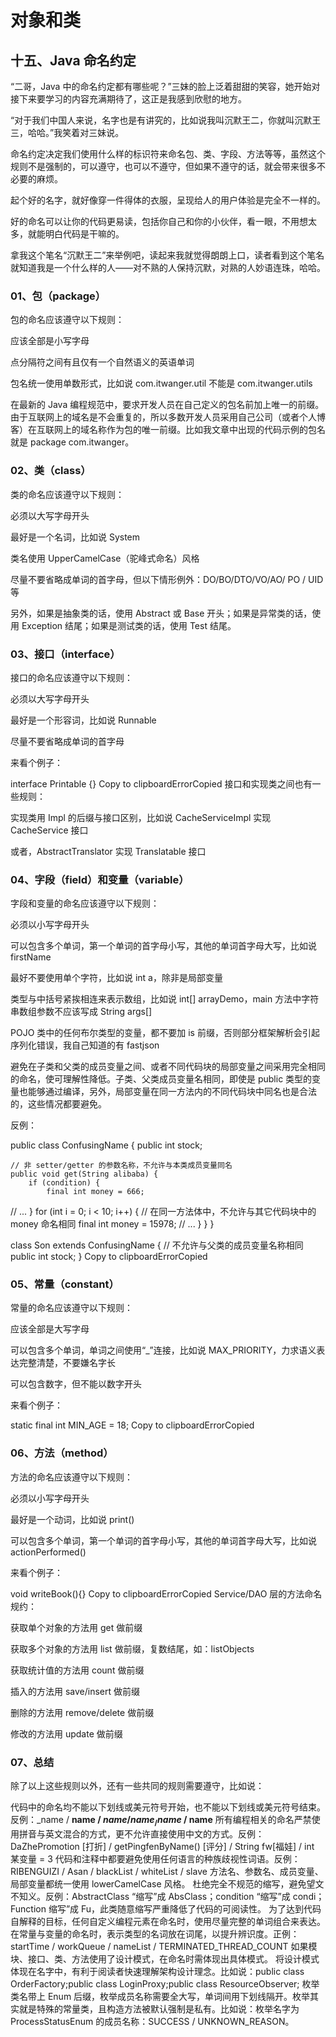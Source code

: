 # 对象和类
## 十五、Java 命名约定
“二哥，Java 中的命名约定都有哪些呢？”三妹的脸上泛着甜甜的笑容，她开始对接下来要学习的内容充满期待了，这正是我感到欣慰的地方。

“对于我们中国人来说，名字也是有讲究的，比如说我叫沉默王二，你就叫沉默王三，哈哈。”我笑着对三妹说。

命名约定决定我们使用什么样的标识符来命名包、类、字段、方法等等，虽然这个规则不是强制的，可以遵守，也可以不遵守，但如果不遵守的话，就会带来很多不必要的麻烦。

起个好的名字，就好像穿一件得体的衣服，呈现给人的用户体验是完全不一样的。

好的命名可以让你的代码更易读，包括你自己和你的小伙伴，看一眼，不用想太多，就能明白代码是干嘛的。

拿我这个笔名“沉默王二”来举例吧，读起来我就觉得朗朗上口，读者看到这个笔名就知道我是一个什么样的人——对不熟的人保持沉默，对熟的人妙语连珠，哈哈。

### 01、包（package）
包的命名应该遵守以下规则：

应该全部是小写字母

点分隔符之间有且仅有一个自然语义的英语单词

包名统一使用单数形式，比如说 com.itwanger.util 不能是 com.itwanger.utils

在最新的 Java 编程规范中，要求开发人员在自己定义的包名前加上唯一的前缀。由于互联网上的域名是不会重复的，所以多数开发人员采用自己公司（或者个人博客）在互联网上的域名称作为包的唯一前缀。比如我文章中出现的代码示例的包名就是 package com.itwanger。

### 02、类（class）
类的命名应该遵守以下规则：

必须以大写字母开头

最好是一个名词，比如说 System

类名使用 UpperCamelCase（驼峰式命名）风格

尽量不要省略成单词的首字母，但以下情形例外：DO/BO/DTO/VO/AO/ PO / UID 等



另外，如果是抽象类的话，使用 Abstract 或 Base 开头；如果是异常类的话，使用 Exception 结尾；如果是测试类的话，使用 Test 结尾。

### 03、接口（interface）
接口的命名应该遵守以下规则：

必须以大写字母开头

最好是一个形容词，比如说 Runnable

尽量不要省略成单词的首字母

来看个例子：

interface Printable {}
Copy to clipboardErrorCopied
接口和实现类之间也有一些规则：

实现类用 Impl 的后缀与接口区别，比如说 CacheServiceImpl 实现 CacheService 接口

或者，AbstractTranslator 实现 Translatable 接口

### 04、字段（field）和变量（variable）
字段和变量的命名应该遵守以下规则：

必须以小写字母开头

可以包含多个单词，第一个单词的首字母小写，其他的单词首字母大写，比如说 firstName

最好不要使用单个字符，比如说 int a，除非是局部变量

类型与中括号紧挨相连来表示数组，比如说 int[] arrayDemo，main 方法中字符串数组参数不应该写成 String args[]

POJO 类中的任何布尔类型的变量，都不要加 is 前缀，否则部分框架解析会引起序列化错误，我自己知道的有 fastjson

避免在子类和父类的成员变量之间、或者不同代码块的局部变量之间采用完全相同的命名，使可理解性降低。子类、父类成员变量名相同，即使是 public 类型的变量也能够通过编译，另外，局部变量在同一方法内的不同代码块中同名也是合法的，这些情况都要避免。

反例：

public class ConfusingName {
    public int stock;

    // 非 setter/getter 的参数名称，不允许与本类成员变量同名
    public void get(String alibaba) {
        if (condition) {
            final int money = 666;
// ...
        }
        for (int i = 0; i < 10; i++) {
// 在同一方法体中，不允许与其它代码块中的 money 命名相同 final int money = 15978;
// ...
        }
    }
}

class Son extends ConfusingName {
// 不允许与父类的成员变量名称相同 public int stock;
}
Copy to clipboardErrorCopied
### 05、常量（constant）
常量的命名应该遵守以下规则：

应该全部是大写字母

可以包含多个单词，单词之间使用“_”连接，比如说 MAX_PRIORITY，力求语义表达完整清楚，不要嫌名字长

可以包含数字，但不能以数字开头

来看个例子：

static final int MIN_AGE = 18;
Copy to clipboardErrorCopied
### 06、方法（method）
方法的命名应该遵守以下规则：

必须以小写字母开头

最好是一个动词，比如说 print()

可以包含多个单词，第一个单词的首字母小写，其他的单词首字母大写，比如说 actionPerformed()

来看个例子：

void writeBook(){}
Copy to clipboardErrorCopied
Service/DAO 层的方法命名规约：

获取单个对象的方法用 get 做前缀

获取多个对象的方法用 list 做前缀，复数结尾，如：listObjects

获取统计值的方法用 count 做前缀

插入的方法用 save/insert 做前缀

删除的方法用 remove/delete 做前缀

修改的方法用 update 做前缀

### 07、总结
除了以上这些规则以外，还有一些共同的规则需要遵守，比如说：

代码中的命名均不能以下划线或美元符号开始，也不能以下划线或美元符号结束。反例：_name / __name / $name / name_ / name$ / name__
所有编程相关的命名严禁使用拼音与英文混合的方式，更不允许直接使用中文的方式。反例：DaZhePromotion [打折] / getPingfenByName() [评分] / String fw[福娃] / int 某变量 = 3
代码和注释中都要避免使用任何语言的种族歧视性词语。反例：RIBENGUIZI / Asan / blackList / whiteList / slave
方法名、参数名、成员变量、局部变量都统一使用 lowerCamelCase 风格。
杜绝完全不规范的缩写，避免望文不知义。反例：AbstractClass “缩写”成 AbsClass；condition “缩写”成 condi；Function 缩写”成 Fu，此类随意缩写严重降低了代码的可阅读性。
为了达到代码自解释的目标，任何自定义编程元素在命名时，使用尽量完整的单词组合来表达。
在常量与变量的命名时，表示类型的名词放在词尾，以提升辨识度。正例：startTime / workQueue / nameList / TERMINATED_THREAD_COUNT
如果模块、接口、类、方法使用了设计模式，在命名时需体现出具体模式。 将设计模式体现在名字中，有利于阅读者快速理解架构设计理念。比如说：public class OrderFactory;public class LoginProxy;public class ResourceObserver;
枚举类名带上 Enum 后缀，枚举成员名称需要全大写，单词间用下划线隔开。枚举其实就是特殊的常量类，且构造方法被默认强制是私有。比如说：枚举名字为 ProcessStatusEnum 的成员名称：SUCCESS / UNKNOWN_REASON。